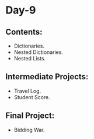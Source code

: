 # Day-9
## Contents:
* Dictionaries.
* Nested Dictionaries.
* Nested Lists.

## Intermediate Projects:
* Travel Log.
* Student Score.
## Final Project:
* Bidding War.

